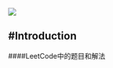 ![](https://camo.githubusercontent.com/98e9357c94e790e9b40183bdba8b08d6bb3cd989fadab88270d96d871e1ae6ae/68747470733a2f2f696d672e736869656c64732e696f2f62616467652f6c616e67756167652d53776966742d6666616334352e737667)

#Introduction
---
####LeetCode中的题目和解法
